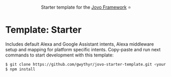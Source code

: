 <p align="center"> Starter template for the <a href="https://github.com/jovotech/jovo-framework-nodejs">Jovo Framework</a> ⭐️</p>

# Template: Starter

Includes default Alexa and Google Assistant intents, Alexa middleware setup and mapping for platform specific intents.
Copy-paste and run next commands to start development with this template:

```sh
$ git clone https://github.com/gwythyr/jovo-starter-template.git <your project folder name>
$ npm install
```


